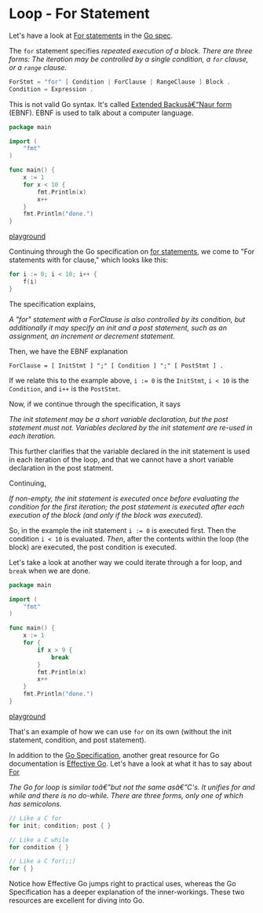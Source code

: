 

#  Loop - For Statement

Let's have a look at [For statements](https://golang.org/ref/spec#For_statements) in the [Go spec](https://golang.org/ref/spec).

The `for` statement specifies _repeated execution of a block. There are three forms: The iteration may be controlled by a single condition, a `for` clause, or a `range` clause._

```go
ForStmt = "for" [ Condition | ForClause | RangeClause ] Block .
Condition = Expression .
```

This is not valid Go syntax. It's called [Extended Backusâ€“Naur form](https://en.wikipedia.org/wiki/Extended_Backus%E2%80%93Naur_form) (EBNF). EBNF is used to talk about a computer language.

```go
package main

import (
	"fmt"
)

func main() {
	x := 1
	for x < 10 {
		fmt.Println(x)
		x++
	}
	fmt.Println("done.")
}
```

[playground](https://play.golang.org/p/f4L-KA59yQ)

Continuing through the Go specification on [for statements](https://golang.org/ref/spec#For_statements), we come to "For statements with for clause," which looks like this:

```go
for i := 0; i < 10; i++ {
	f(i)
}
```

The specification explains,

_A "for" statement with a ForClause is also controlled by its condition, but additionally it may specify an init and a post statement, such as an assignment, an increment or decrement statement._

Then, we have the EBNF explanation

```
ForClause = [ InitStmt ] ";" [ Condition ] ";" [ PostStmt ] .
```

If we relate this to the example above, `i := 0` is the `InitStmt`, `i < 10` is the `Condition`, and `i++` is the `PostStmt`.

Now, if we continue through the specification, it says

_The init statement may be a short variable declaration, but the post statement must not. Variables declared by the init statement are re-used in each iteration._

This further clarifies that the variable declared in the init statement is used in each iteration of the loop, and that we cannot have a short variable declaration in the post statment.

Continuing,

_If non-empty, the init statement is executed once before evaluating the condition for the first iteration; the post statement is executed after each execution of the block (and only if the block was executed)._

So, in the example the init statement `i := 0` is executed first. Then the condition `i < 10` is evaluated. _Then_, after the contents within the loop (the block) are executed, the post condition is executed.

Let's take a look at another way we could iterate through a for loop, and `break` when we are done.

```go
package main

import (
	"fmt"
)

func main() {
	x := 1
	for {
		if x > 9 {
			break
		}
		fmt.Println(x)
		x++
	}
	fmt.Println("done.")
}
```
[playground](https://play.golang.org/p/egX34wR3wX)

That's an example of how we can use `for` on its own (without the init statement, condition, and post statement).

In addition to the [Go Specification](https://golang.org/ref/spec), another great resource for Go documentation is [Effective Go](https://golang.org/doc/effective_go.html). Let's have a look at what it has to say about [For](https://golang.org/doc/effective_go.html#for)

_The Go for loop is similar toâ€”but not the same asâ€”C's. It unifies for and while and there is no do-while. There are three forms, only one of which has semicolons._

```go
// Like a C for
for init; condition; post { }

// Like a C while
for condition { }

// Like a C for(;;)
for { }
```
Notice how Effective Go jumps right to practical uses, whereas the Go Specification has a deeper explanation of the inner-workings. These two resources are excellent for diving into Go.
